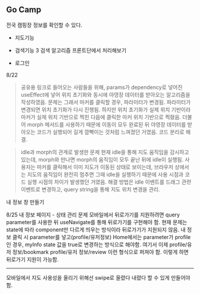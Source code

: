 ## Go Camp

전국 캠핑장 정보를 확인할 수 있다.

<!-- 폰트 적용 -->
<!-- 서비스 로고 벡터 이미지 찾기 -->
<!-- 기본 색상 / 사이즈 설정하기 -->
<!-- 모바일 반응형 어떻게 할 것인지 정하기 >> 디바이스 감지해서 다른 컴포넌트 띄우기 / 적어도 데스크탑 레이아웃은 태블릿 반응형까진 생각해서 구현하기-->
<!-- 메인 페이지 레이아웃 컴포넌트 생성하기 -->
<!-- 모바일 네브바 만들기 구글맵 참고 -->
<!-- 마커 svg 생성하기 -->
<!-- api 연동 후 marker 여러개 띄우기 -->
<!-- marker에 클릭 이벤트 달기 -->
<!-- 마커 초기화 삭제하고 다시 그리기-->

<!-- 마커 깜빡이는 거 해결 -->
<!-- api 분리 코드 깔끔하게 -->
<!-- Ref 하나의 객체로 만들기 -->
<!-- idle 이벤트 핸들러에 디바운싱 걸기 -->
<!-- 마커 클러스터링 -->
<!-- 마커 클릭 시 전역 상태 변경 -->
<!-- 캠핑장 정보 modal 컴포넌트 구현하기 -->
<!-- 현재 위치 정보 전역 상태로 관리하기 -->
<!-- 캠핑장 누르면 x 버튼 생성하기 -->
<!-- zoom level 11이상은 마커띄우기(범위 확장) -->
<!-- 10이하는 시/도 단위 캠핑장 개수로 띄우기 구분 -->
<!-- 마커 지우기 -->
<!-- 3.  api 연동하기 -->

- 지도기능
  <!-- 클러스터링 마커 눌렀을 때 zoom하기 -->
  <!-- 모바일 네비바 state 관리하기 -->
  <!-- 마커 클릭 시 parameter 변경하기 -->

- 검색기능
  3 검색 알고리즘 프론트단에서 처리해보기
  <!-- searchBar 인풋 내용 전역 상태로 관리 -->
  <!-- 2 검색결과 html 작성 -->

<!-- - 상세 정보 기능 -->
  <!-- suspense 컴포넌트 만들기 -->

  <!-- 공유 버튼 구현 -->
  <!-- - 파라미터 추출 (router 구조 변경) -->
  <!-- 공유 모달 창 html 구현 -->
  <!-- 1 공유 버튼 이벤트 > 모달창 > /maps/contendID 링크 생성 > onload됐을 때 파라미터가 있는 경우, contentId 상태로 넣고, 좌표/줌 상태 변경해주기(morph 사용) -->

- 로그인

8/22

<!-- 마커 길게 깜빡임 에러 해결 -->

> 공유용 링크로 들어오는 사람들을 위해, params가 dependency로 넣어진 useEffect에 넣어 위치 초기화와 동시에 야영장 데이터를 받아오는 알고리즘을 작성하였음.
> 문제는 그래서 마커를 클릭할 경우, 파라미터가 변경됨. 파라미터가 변경되면 위치 초기화가 다시 진행됨. 하지만 위치 초기화가 실제 위치 기반이라 마커가 실제 위치 기반으로 찍힌 다음에 클릭한 마커 위치 기반으로 찍혔음. 더불어 morph 메서드를 사용하기 때문에 이동이 모두 완료된 뒤 야영장 데이터를 받아오는 코드가 실행되어 길게 깜빡이는 것처럼 느껴졌던 거였음.
> 코드 분리로 해결.

<!-- 마커 짧게 깜빡임 에러 해결 -->

> idle과 morph의 관계로 발생한 문제
> 현재 idle을 통해 지도 움직임을 감시하고 있는데, morph와 만나면 morph의 움직임이 모두 끝난 뒤에 idle이 실행됨.
> 사용자는 마커를 클릭해서 이미 지도가 이동된 상태로 보이는데, 브라우저 상에서는 지도의 움직임이 완전히 멈추면 그때 idle을 실행하기 때문에 사용 시점과 코드 실행 시점의 차이가 발생했던 거였음.
> 해결 방법은 idle 이벤트를 드래그 관련 이벤트로 변경하고, query string을 통해 지도 위치 변경을 관리.

내 정보 창 만들기

8/25
내 정보 페이지 - 상태 관리 문제
모바일에서 뒤로가기를 지원하려면 query parameter를 사용한 뒤 useNavigate를 통해 뒤로가기를 구현해야 함.
현재 문제는 state에 따라 component만 다르게 띄우는 방식이라 뒤로가기가 지원되지 않음.
내 정보 클릭 시 parameter를 넣고(profile/유저정보)
Home에서는 parameter가 profile인 경우, myInfo state 값을 true로 변경하는 방식으로 해야함.
여기서 이제
profile/유저 정보/bookmark
profile/유저 정보/review 이런 형식으로 퍼져야 함.
이렇게 하면 뒤로가기 지원이 가능함.

---

모바일에서 지도 사용성을 올리기 위해선 swipe로 올렸다 내렸다 할 수 있게 만들어야 함.
